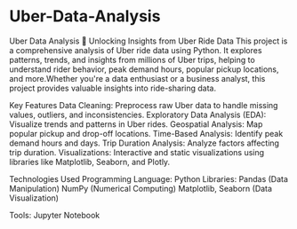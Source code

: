 # Uber-Data-Analysis
Uber Data Analysis 🚕 Unlocking Insights from Uber Ride Data  This project is a comprehensive analysis of Uber ride data using Python. It explores patterns, trends, and insights from millions of Uber trips, helping to understand rider behavior, peak demand hours, popular pickup locations, and more.Whether you're a data enthusiast or a business analyst, this project provides valuable insights into ride-sharing data.

Key Features
Data Cleaning: Preprocess raw Uber data to handle missing values, outliers, and inconsistencies.
Exploratory Data Analysis (EDA): Visualize trends and patterns in Uber rides.
Geospatial Analysis: Map popular pickup and drop-off locations.
Time-Based Analysis: Identify peak demand hours and days.
Trip Duration Analysis: Analyze factors affecting trip duration.
Visualizations: Interactive and static visualizations using libraries like Matplotlib, Seaborn, and Plotly.

Technologies Used
Programming Language: Python
Libraries:
Pandas (Data Manipulation)
NumPy (Numerical Computing)
Matplotlib, Seaborn (Data Visualization)

Tools: Jupyter Notebook
